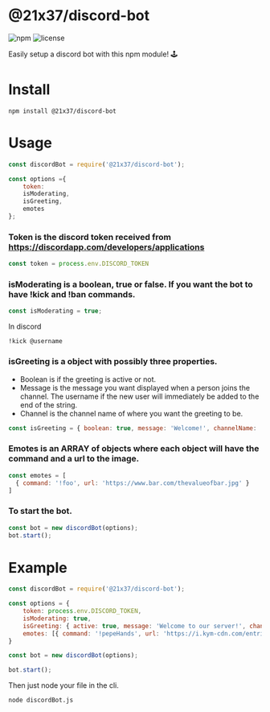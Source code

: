 # @21x37/discord-bot
![npm](https://img.shields.io/npm/v/discord-bot.svg?style=popout)
![license](https://img.shields.io/github/license/21x37/discordBot.svg?style=popout)

Easily setup a discord bot with this npm module! 🕹️

# Install
```
npm install @21x37/discord-bot
```

# Usage
```js
const discordBot = require('@21x37/discord-bot');

const options ={
    token: 
    isModerating,
    isGreeting,
    emotes
};
```
### Token is the discord token received from https://discordapp.com/developers/applications
```js
const token = process.env.DISCORD_TOKEN
```

### isModerating is a boolean, true or false. If you want the bot to have !kick and !ban commands.
```js
const isModerating = true;
```
In discord
```
!kick @username
```

### isGreeting is a object with possibly three properties.
* Boolean is if the greeting is active or not.
* Message is the message you want displayed when a person joins the channel. The username if the new user will immediately be added to the end of the string.
* Channel is the channel name of where you want the greeting to be.

```js
const isGreeting = { boolean: true, message: 'Welcome!', channelName: 'general' };
```
### Emotes is an ARRAY of objects where each object will have the command and a url to the image.

```js
const emotes = [
  { command: '!foo', url: 'https://www.bar.com/thevalueofbar.jpg' }
]
```
### To start the bot.
```js
const bot = new discordBot(options);
bot.start();
```

# Example

```js
const discordBot = require('@21x37/discord-bot');

const options = {
    token: process.env.DISCORD_TOKEN,
    isModerating: true,
    isGreeting: { active: true, message: 'Welcome to our server!', channelName: 'general' },
    emotes: [{ command: '!pepeHands', url: 'https://i.kym-cdn.com/entries/icons/original/000/025/382/Screen_Shot_2018-02-06_at_3.37.14_PM.png' }],
}

const bot = new discordBot(options);

bot.start();
```
Then just node your file in the cli.
```
node discordBot.js
```
